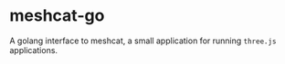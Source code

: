 # meshcat-go
A golang interface to meshcat, a small application for running `three.js` applications.
